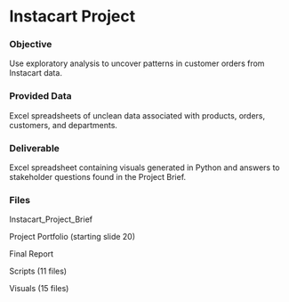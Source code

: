 # Instacart Project

### Objective
Use exploratory analysis to uncover patterns in customer orders from Instacart data.

### Provided Data
Excel spreadsheets of unclean data associated with products, orders, customers, and departments.

### Deliverable
Excel spreadsheet containing visuals generated in Python and answers to stakeholder questions found in the Project Brief.

### Files

Instacart_Project_Brief

Project Portfolio (starting slide 20)

Final Report

Scripts (11 files)

Visuals (15 files)
